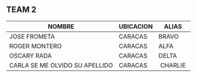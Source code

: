 ## TEAM 2

<hdr>

| NOMBRE | UBICACION | ALIAS |
| ------ | ------ | ------ |
|  JOSE FROMETA | CARACAS | BRAVO |
|  ROGER MONTERO | CARACAS | ALFA |
|  OSCARY RADA | CARACAS | DELTA |
|  CARLA SE ME OLVIDO SU APELLIDO | CARACAS | CHARLIE |
